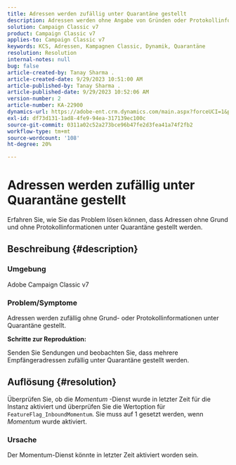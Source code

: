 ```yaml
---
title: Adressen werden zufällig unter Quarantäne gestellt
description: Adressen werden ohne Angabe von Gründen oder Protokollinformationen unter Quarantäne gestellt.
solution: Campaign Classic v7
product: Campaign Classic v7
applies-to: Campaign Classic v7
keywords: KCS, Adressen, Kampagnen Classic, Dynamik, Quarantäne
resolution: Resolution
internal-notes: null
bug: false
article-created-by: Tanay Sharma .
article-created-date: 9/29/2023 10:51:00 AM
article-published-by: Tanay Sharma .
article-published-date: 9/29/2023 10:52:06 AM
version-number: 2
article-number: KA-22900
dynamics-url: https://adobe-ent.crm.dynamics.com/main.aspx?forceUCI=1&pagetype=entityrecord&etn=knowledgearticle&id=4cd8bb0f-b65e-ee11-be6f-6045bd0065f9
exl-id: df73d131-1ad8-4fe9-94ea-317139ec100c
source-git-commit: 0311a02c52a273bce96b47fe2d3fea41a74f2fb2
workflow-type: tm+mt
source-wordcount: '108'
ht-degree: 20%

---
```


# Adressen werden zufällig unter Quarantäne gestellt


Erfahren Sie, wie Sie das Problem lösen können, dass Adressen ohne Grund und ohne Protokollinformationen unter Quarantäne gestellt werden.

## Beschreibung {#description}


### Umgebung

Adobe Campaign Classic v7



### Problem/Symptome

Adressen werden zufällig ohne Grund- oder Protokollinformationen unter Quarantäne gestellt.



<b>Schritte zur Reproduktion:</b>

Senden Sie Sendungen und beobachten Sie, dass mehrere Empfängeradressen zufällig unter Quarantäne gestellt werden.


## Auflösung {#resolution}


Überprüfen Sie, ob die *Momentum* -Dienst wurde in letzter Zeit für die Instanz aktiviert und überprüfen Sie die Wertoption für `FeatureFlag_InboundMomentum`. Sie muss auf 1 gesetzt werden, wenn *Momentum* wurde aktiviert.

### Ursache

Der Momentum-Dienst könnte in letzter Zeit aktiviert worden sein.
